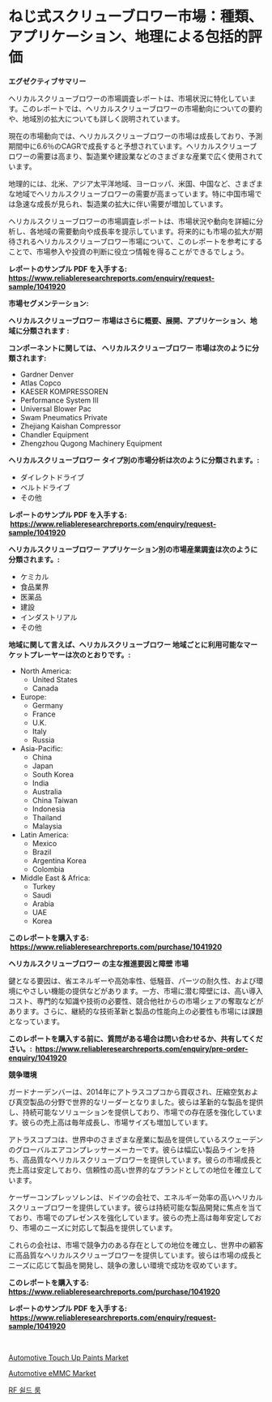 <p><h1>ねじ式スクリューブロワー市場：種類、アプリケーション、地理による包括的評価</h1></p><p><strong>エグゼクティブサマリー</strong></p>
<p><p>ヘリカルスクリューブロワーの市場調査レポートは、市場状況に特化しています。このレポートでは、ヘリカルスクリューブロワーの市場動向についての要約や、地域別の拡大についても詳しく説明されています。</p><p>現在の市場動向では、ヘリカルスクリューブロワーの市場は成長しており、予測期間中に6.6％のCAGRで成長すると予想されています。ヘリカルスクリューブロワーの需要は高まり、製造業や建設業などのさまざまな産業で広く使用されています。</p><p>地理的には、北米、アジア太平洋地域、ヨーロッパ、米国、中国など、さまざまな地域でヘリカルスクリューブロワーの需要が高まっています。特に中国市場では急速な成長が見られ、製造業の拡大に伴い需要が増加しています。</p><p>ヘリカルスクリューブロワーの市場調査レポートは、市場状況や動向を詳細に分析し、各地域の需要動向や成長率を提示しています。将来的にも市場の拡大が期待されるヘリカルスクリューブロワー市場について、このレポートを参考にすることで、市場参入や投資の判断に役立つ情報を得ることができるでしょう。</p></p>
<p><strong>レポートのサンプル PDF を入手する: <a href="https://www.reliableresearchreports.com/enquiry/request-sample/1041920">https://www.reliableresearchreports.com/enquiry/request-sample/1041920</a></strong></p>
<p><strong>市場セグメンテーション:</strong></p>
<p><strong> ヘリカルスクリューブロワー 市場はさらに概要、展開、アプリケーション、地域に分類されます :</strong></p>
<p><strong>コンポーネントに関しては、 ヘリカルスクリューブロワー 市場は次のように分類されます: &nbsp;</strong></p>
<p><ul><li>Gardner Denver</li><li>Atlas Copco</li><li>KAESER KOMPRESSOREN</li><li>Performance System III</li><li>Universal Blower Pac</li><li>Swam Pneumatics Private</li><li>Zhejiang Kaishan Compressor</li><li>Chandler Equipment</li><li>Zhengzhou Qugong Machinery Equipment</li></ul></p>
<p><strong> ヘリカルスクリューブロワー タイプ別の市場分析は次のように分類されます。:</strong></p>
<p><ul><li>ダイレクトドライブ</li><li>ベルトドライブ</li><li>その他</li></ul></p>
<p><strong>レポートのサンプル PDF を入手する: &nbsp;<a href="https://www.reliableresearchreports.com/enquiry/request-sample/1041920">https://www.reliableresearchreports.com/enquiry/request-sample/1041920</a></strong></p>
<p><strong> ヘリカルスクリューブロワー アプリケーション別の市場産業調査は次のように分類されます。:</strong></p>
<p><ul><li>ケミカル</li><li>食品業界</li><li>医薬品</li><li>建設</li><li>インダストリアル</li><li>その他</li></ul></p>
<p><strong>地域に関して言えば、ヘリカルスクリューブロワー 地域ごとに利用可能なマーケットプレーヤーは次のとおりです。:</strong></p>
<p><ul>
    <li>
        North America:
        <ul>
            <li>United States</li>
            <li>Canada</li>
        </ul>
    </li>
    <li>
        Europe:
        <ul>
            <li>Germany</li>
            <li>France</li>
            <li>U.K.</li>
            <li>Italy</li>
            <li>Russia</li>
        </ul>
    </li>
    <li>
        Asia-Pacific:
        <ul>
            <li>China</li>
            <li>Japan</li>
            <li>South Korea</li>
            <li>India</li>
            <li>Australia</li>
            <li>China Taiwan</li>
            <li>Indonesia</li>
            <li>Thailand</li>
            <li>Malaysia</li>
        </ul>
    </li>
    <li>
        Latin America:
        <ul>
            <li>Mexico</li>
            <li>Brazil</li>
            <li>Argentina Korea</li>
            <li>Colombia</li>
        </ul>
    </li>
    <li>
        Middle East & Africa:
        <ul>
            <li>Turkey</li>
            <li>Saudi</li>
            <li>Arabia</li>
            <li>UAE</li>
            <li>Korea</li>
        </ul>
    </li>
    </ul></p>
<p><strong>このレポートを購入する: &nbsp;<a href="https://www.reliableresearchreports.com/purchase/1041920">https://www.reliableresearchreports.com/purchase/1041920</a></strong></p>
<p><strong>ヘリカルスクリューブロワー の主な推進要因と障壁 市場</strong></p>
<p><p>鍵となる要因は、省エネルギーや高効率性、低騒音、パーツの耐久性、および環境にやさしい機能の提供などがあります。一方、市場に潜む障壁には、高い導入コスト、専門的な知識や技術の必要性、競合他社からの市場シェアの奪取などがあります。さらに、継続的な技術革新と製品の性能向上の必要性も市場には課題となっています。</p></p>
<p><strong>このレポートを購入する前に、質問がある場合は問い合わせるか、共有してください。:&nbsp; <a href="https://www.reliableresearchreports.com/enquiry/pre-order-enquiry/1041920">https://www.reliableresearchreports.com/enquiry/pre-order-enquiry/1041920</a></strong></p>
<p><strong>競争環境</strong></p>
<p><p>ガードナーデンバーは、2014年にアトラスコプコから買収され、圧縮空気および真空製品の分野で世界的なリーダーとなりました。彼らは革新的な製品を提供し、持続可能なソリューションを提供しており、市場での存在感を強化しています。彼らの売上高は毎年成長し、市場サイズも増加しています。</p><p>アトラスコプコは、世界中のさまざまな産業に製品を提供しているスウェーデンのグローバルエアコンプレッサーメーカーです。彼らは幅広い製品ラインを持ち、高品質なヘリカルスクリューブロワーを提供しています。彼らの市場成長と売上高は安定しており、信頼性の高い世界的なブランドとしての地位を確立しています。</p><p>ケーザーコンプレッソレンは、ドイツの会社で、エネルギー効率の高いヘリカルスクリューブロワーを提供しています。彼らは持続可能な製品開発に焦点を当てており、市場でのプレゼンスを強化しています。彼らの売上高は毎年安定しており、市場のニーズに対応して製品を提供しています。</p><p>これらの会社は、市場で競争力のある存在としての地位を確立し、世界中の顧客に高品質なヘリカルスクリューブロワーを提供しています。彼らは市場の成長とニーズに応じて製品を開発し、競争の激しい環境で成功を収めています。</p></p>
<p><strong>このレポートを購入する: &nbsp; <a href="https://www.reliableresearchreports.com/purchase/1041920">https://www.reliableresearchreports.com/purchase/1041920</a></strong></p>
<p><strong>レポートのサンプル PDF を入手する: &nbsp;<a href="https://www.reliableresearchreports.com/enquiry/request-sample/1041920">https://www.reliableresearchreports.com/enquiry/request-sample/1041920</a></strong><strong></strong></p>
<p>&nbsp;</p>
<p><p><a href="https://zircon-bluebell-299.notion.site/Automotive-Touch-Up-Paints-Market-Challenges-Opportunities-and-Growth-Drivers-and-Major-Market-Pl-f8b1269891d4495d82f3d242c3863068">Automotive Touch Up Paints Market</a></p><p><a href="https://github.com/kathiaseamanalvaradovlprc2h/Market-Research-Report-List-1/blob/main/automotive-emmc-market.md">Automotive eMMC Market</a></p><p><a href="https://github.com/royErdmtyan906778/Market-Research-Report-List-1/blob/main/207984310630.md">RF 쉴드 룸</a></p></p>